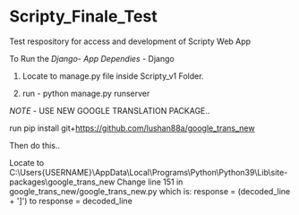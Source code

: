 # Scripty_Finale_Test
Test respository for access and development of Scripty Web App


To Run the *Django- App*
    *Dependies*
        - Django

1. Locate to manage.py file inside Scripty_v1 Folder.

2. run - python manage.py runserver

*NOTE* - USE NEW GOOGLE TRANSLATION PACKAGE..

run pip install git+https://github.com/lushan88a/google_trans_new

Then do this..

Locate to C:\Users\{USERNAME}\AppData\Local\Programs\Python\Python39\Lib\site-packages\google_trans_new
Change line 151 in google_trans_new/google_trans_new.py which is: response = (decoded_line + ']') to response = decoded_line
